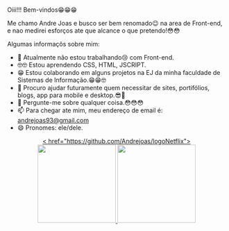 ### 

Oiii!!!
Bem-vindos😁😁😁


Me chamo Andre Joas e busco ser bem renomado😉 na area de Front-end, 
e nao medirei esforços ate que alcance o que pretendo!😳😳

Algumas informaçõs sobre mim:

- 🔭 Atualmente não estou trabalhando😢 com Front-end.
- 🤓🤓 Estou aprendendo CSS, HTML, JSCRIPT.
- 😁 Estou colaborando em alguns projetos na EJ da minha faculdade de Sistemas de Informação.😁😁🤓 
- 🤔 Procuro ajudar futuramente quem necessitar de sites, portifólios, blogs, app para mobile e desktop.😎💖 
- 💬 Pergunte-me sobre qualquer coisa.😳😳😳
- 📫 Para chegar ate mim, meu endereço de email é: andrejoas93@gmail.com
- 😄 Pronomes: ele/dele.

<div align="center">
  <a href="https://github.com/AndreJoas/Andrejoas.git">
  < href="https://github.com/Andrejoas/logoNetflix">
  <img height="180em" src="https://github-readme-stats.vercel.app/api?username=AndreJoas&show_icons=true&theme=dark&include_all_commits=true&count_private=true"/>
  <img height="180em" src="https://github-readme-stats.vercel.app/api/top-langs/?username=AndreJoas&layout=compact&langs_count=7&theme=dark"/>
</div>
  

  ##
